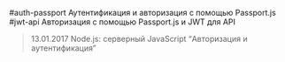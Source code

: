 #auth-passport
Аутентификация и авторизация с помощью Passport.js
#jwt-api
Авторизация с помощью Passport.js и JWT для API

> 13.01.2017 Node.js: серверный JavaScript “Авторизация и аутентификация”